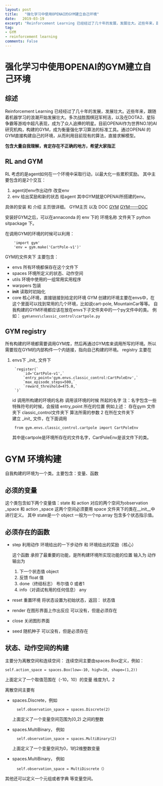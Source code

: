 ```yaml
---
layout: post
title:   "强化学习中使用OPENAI的GYM建立自己环境"
date:   2019-03-19
excerpt: "Reinforcement Learning 已经经过了几十年的发展，发展壮大。近些年来，跟随着机器学习的浪潮开始发展壮大。多次战胜围棋冠军柯洁，以及在DOTA2、星际争霸等游戏中超凡表现，成为了众人追捧的明星。目前OPENAI作为世界NO.1的AI研究机构，构建的GYM，成为衡量强化学习算法的标准工具。通过OPENAI 的GYM直接构建自己的环境，从而利用目前现有的算法，直接求解模型。"
tag:
- GYM
- reinforcement learning 
comments: False
---
```



# 强化学习中使用OPENAI的GYM建立自己环境

## 综述
Reinforcement Learning 已经经过了几十年的发展，发展壮大。近些年来，跟随着机器学习的浪潮开始发展壮大。多次战胜围棋冠军柯洁，以及在DOTA2、星际争霸等游戏中超凡表现，成为了众人追捧的明星。目前OPENAI作为世界NO.1的AI研究机构，构建的GYM，成为衡量强化学习算法的标准工具。通过OPENAI 的GYM直接构建自己的环境，从而利用目前现有的算法，直接求解模型。

 __包含大量自我理解，肯定存在不正确的地方，希望大家指正__
## RL and GYM
RL 考虑的是agent如何在一个环境中采取行动，以最大化一些累积奖励。
其中主要包含的是2个交互：
1. agent对env作出动作 改变env
2. env 给出奖励和新的状态 给agent
其中GYM就是OPENAI所搭建的env。

具体的安装 和 介绍 主页很详细。
GYM主页 以及 DOC
[GYM](https://gym.openai.com/)
[GYM——DOC](https://gym.openai.com/docs/)

 安装好GYM之后，可以在annaconda 的 env 下的 环境名称 文件夹下 python sitpackage 下。

在调用GYM的环境的时候可以利用：

		'import gym'
		'env = gym.make('CartPole-v1')'

GYM的文件夹下 主要包含：
+ envs              所有环境都保存在这个文件下
+ spaces          环境所定义的状态、动作空间
+ utils               环境中使用的一组常用实用程序
+ warppers      包装
+ __init__          读取时初始化
+ core               核心环境，直接链接到给定的环境
GYM 创建的环境主要在envs中，在这个里面可以找到常用的几个环境，比如说cart-pole, MountainCar等等。
自我构建的GYM环境都应该在放在envs下子文件夹中的一个py文件中的类。
例如：
		`gym\envs\classic_control\cartpole.py`

## GYM registry
所有构建的环境都需要调用GYM库，然后再通过GYM库来调用所写的环境。所以需要现在GYM的内部构件一个内链接，指向自己构建的环境。
registry 主要在
1. envs下 \__init__ 文件下

		`register(`
    		`id='CartPole-v1',`
    		`entry_point='gym.envs.classic_control:CartPoleEnv',`
    		`max_episode_steps=500,`
    		`reward_threshold=475.0,`
		`)`
		
	 id 调用所构建的环境的名称 调用该环境的时候 所起的名字
	 注：名字包含一些特殊符号的时候，会报错
	 entry_point 所在的位置 
	 例如上述： 存在gym 文件夹下 classic_control文件夹下
	 算法所需的参数
	2 在所在文件夹下	
	建立 \__init__ 文件，在下面调用
	
		from gym.envs.classic_control.cartpole import CartPoleEnv
	
	其中是cartpole是环境所存在的文件名字，CartPoleEnv是该文件下的类。

 # GYM 环境构建
自我构建的环境为一个类。主要包含：变量、函数
## 必须的变量
这个类包含如下两个变量值：state 和 action 
对应的两个空间为observation _space 和 action _space
这两个空间必须要用 space 文件夹下的类在\__init__中进行定义。
其中 state是一个 object  一般为一个np.array  包含多个状态指示值。

## 必须存在的函数
+ step                  利用动作 环境给出的一下步动作 和 环境给出的奖励（核心）

	这个函数 承担了最重要的功能，是所构建环境所实现功能的位置
	 	输入为 动作  输出为 
 	1. 下一个状态值 object 
 	2. 反馈    float  值
 	3. done（终结标志） 布尔值   0 或者1 
 	4.  info（对调试有用的任何信息） any
+ reset				 重置环境
  将状态设置为初始状态，返回： 状态值
+ render              在图形界面上作出反应
	可以没有，但是必须存在
+ close                关闭图形界面
+ seed                 随机种子
	可以没有，但是必须存在
## 状态、动作空间的构建
主要分为离散空间和连续空间：
连续空间主要由spaces.Box定义，例如：

	self.action_space = spaces.Box(low=-10, high=10, shape=(1,2))

上面定义了一个取值范围在（-10，10）的变量 维度为1，2

离散空间主要有
+ spaces.Discrete，例如

		self.observation_space = spaces.Discrete(2)

	上面定义了一个变量空间范围为[0,2) 之间的整数
+ spaces.MultiBinary， 例如

 		self.observation_space = spaces.MultiBinary(2)

	上面定义了一个变量空间为0，1的2维整数变量

+ spaces.MultiBinary， 例如
		
		self.observation_space = MultiDiscrete（）

其他还可以定义一个元组或者字典 等变量空间。